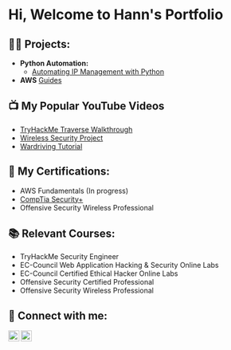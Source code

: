 <h1>Hi, Welcome to Hann's Portfolio<br/></h1>

<h2>👨‍💻 Projects:</h2>

- <b>Python Automation:</b>
  - [Automating IP Management with Python](https://github.com/hann-cyber/Pyhton-IP-Management)
- <b>AWS</b> [Guides](https://github.com/hann-cyber/AWS) 

<h2>📺 My Popular YouTube Videos</h2>

- [TryHackMe Traverse Walkthrough](https://www.youtube.com/watch?v=12HPC8Lg6tg)
- [Wireless Security Project](https://www.youtube.com/watch?v=AcIrLgN-ryc)
- [Wardriving Tutorial](https://www.youtube.com/watch?v=IC1dURL6di0)

<h2> 📜 My Certifications:</h2>

- AWS Fundamentals (In progress)
- [CompTia Security+](https://www.credly.com/badges/6d804478-c39b-46b6-a200-a3cf62121bbe/linked_in_profile)
- Offensive Security Wireless Professional

<h2> 📚 Relevant Courses:</h2>

- TryHackMe Security Engineer
- EC-Council Web Application Hacking & Security Online Labs
- EC-Council Certified Ethical Hacker Online Labs
- Offensive Security Certified Professional
- Offensive Security Wireless Professional

<h2> 🤝 Connect with me:</h2>

[<img align="left" alt="JoshMadakor | YouTube" width="22px" src="https://cdn.jsdelivr.net/npm/simple-icons@v3/icons/youtube.svg" />][youtube]
[<img align="left" alt="JoshMadakor | LinkedIn" width="22px" src="https://cdn.jsdelivr.net/npm/simple-icons@v3/icons/linkedin.svg" />][linkedin]

[youtube]: https://www.youtube.com/channel/UCv3DBlofOyvQZY-qHwR22Nw
[linkedin]: https://linkedin.com/in/hann-cyber
